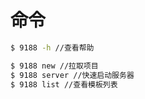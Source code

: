 # 命令



``` bash
$ 9188 -h //查看帮助

$ 9188 new //拉取项目
$ 9188 server //快速启动服务器
$ 9188 list //查看模板列表
```
